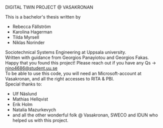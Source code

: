 DIGITAL TWIN PROJECT @ VASAKRONAN

This is a bachelor's thesis written by
- Rebecca Fällström
- Karolina Hagerman
- Tilda Myrsell
- Niklas Norinder

Sociotechnical Systems Engineering at Uppsala university. <br>
Written with guidance from Georgios Panayiotou and Georgios Fakas.
<br>
Happy that you found this project! Please reach out if you have any Qs -> nino4686@student.uu.se
<br>
To be able to use this code, you will need an Microsoft-account at Vasakronan, and all the right accesses to RITA & PBI.
<br>
Special thanks to:
 - Ulf Näslund 
 - Mathias Hellqvist 
 - Erik Holm 
 - Natalia Mazurkevych 
 - and all the other wonderful folk @ Vasakronan, SWECO and IDUN who helped us with this project. 

